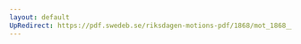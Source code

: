 ```yaml
---
layout: default
UpRedirect: https://pdf.swedeb.se/riksdagen-motions-pdf/1868/mot_1868__ak__00231/mot_1868__ak__00231_001.pdf
---
```

